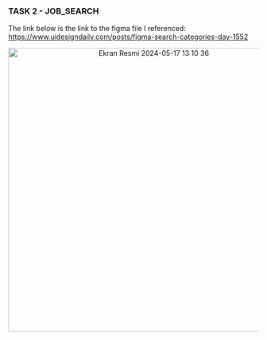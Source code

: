 ### TASK 2 - JOB_SEARCH

The link below is the link to the figma file I referenced:
https://www.uidesigndaily.com/posts/figma-search-categories-day-1552

<center>
<img width="570" alt="Ekran Resmi 2024-05-17 13 10 36" src="https://github.com/aysunurterzi/Mobven_Aysu_Projects/assets/80470813/979f100e-f8ec-41fb-9ae6-f672cf713610">
</center>
